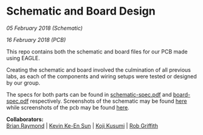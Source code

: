 # Schematic and Board Design
*05 February 2018 (Schematic)*

*16 February 2018 (PCB)*

This repo contains both the schematic and board files for our PCB made using EAGLE.  

Creating the schematic and board involved the culmination of all previous labs, as each of the components and wiring setups were tested or designed by our group.

The specs for both parts can be found in [schematic-spec.pdf](https://github.com/il-dionigi/Circuit-Board-Design/blob/master/schematic-spec.pdf) and [board-spec.pdf](https://github.com/il-dionigi/Circuit-Board-Design/blob/master/schematic-spec.pdf) respectively. Screenshots of the schematic may be found [here](https://github.com/il-dionigi/Circuit-Board-Design/blob/master/SchematicPictures) while screenshots of the pcb may be found [here](https://github.com/il-dionigi/Circuit-Board-Design/blob/master/BoardPictures).


**Collaborators:**  
[Brian Raymond](https://github.com/il-dionigi) | [Kevin Ke-En Sun](https://github.com/inherentlyMalicious) | [Koji Kusumi](https://github.com/kojiboji) | [Rob Griffith](https://github.com/rwgriffithv)